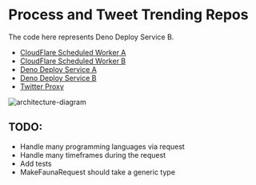 # Process and Tweet Trending Repos

The code here represents Deno Deploy Service B.

- [CloudFlare Scheduled Worker A](https://github.com/mitch292/scheduleTrendingRepos)
- [CloudFlare Scheduled Worker B](https://github.com/mitch292/scheduleRepoTweets)
- [Deno Deploy Service A](https://github.com/mitch292/processTrendingRepos)
- [Deno Deploy Service B](https://github.com/mitch292/tweetTrendingRepos)
- [Twitter Proxy](https://github.com/mitch292/twitterProxy)

![architecture-diagram](https://personal-project-readmes.s3.amazonaws.com/Tweet+Trending+Repos.png)

## TODO:
- Handle many programming languages via request
- Handle many timeframes during the request
- Add tests
- MakeFaunaRequest should take a generic type
